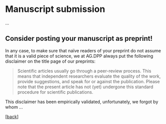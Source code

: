 # Manuscript submission

...

## Consider posting your manuscript as preprint!

<!-- outline benefits of preprints (here or in the Wiki) -->

In any case, to make sure that naïve readers of your preprint do not assume that it is a valid piece of science, we at AG.DPP always put the following disclaimer on the title page of our preprints:

> Scientific articles usually go through a peer-review process. This means that independent researchers evaluate the quality of the work, provide suggestions, and speak for or against the publication. Please note that the present article has not (yet) undergone this standard procedure for scientific publications.

This disclaimer has been empirically validated, unfortunately, we forgot by whom ... <!-- if someone knows, please add ref. -->

[[back](00_How_to_organize_a_research_project.md#organization-of-this-manual)]
